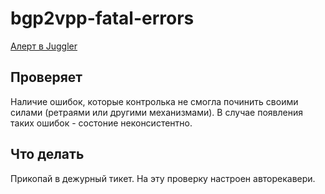 # bgp2vpp-fatal-errors
[Алерт в Juggler](https://juggler.yandex-team.ru/aggregate_checks/?project=&query=service%3Dbgp2vpp-fatal-errors)

## Проверяет
Наличие ошибок, которые контролька не смогла починить своими силами (ретраями или другими механизмами).
В случае появления таких ошибок - состоние неконсистентно.

## Что делать
Прикопай в дежурный тикет. На эту проверку настроен авторекавери.
